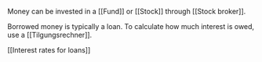 Money can be invested in a [[Fund]] or [[Stock]] through [[Stock broker]].

Borrowed money is typically a loan. To calculate how much interest is owed, use a [[Tilgungsrechner]].

[[Interest rates for loans]]